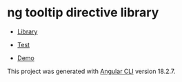 # ng tooltip directive library

- [Library](https://github.com/duyvu-fsdev/ng-tooltip-directive-library/tree/main/projects/ng-tooltip-directive)

- [Test](https://github.com/duyvu-fsdev/ng-tooltip-directive-library/tree/main/projects/test)

- [Demo](https://stackblitz.com/~/github.com/duyvu-fsdev/ng-tooltip-directive-demo)

This project was generated with [Angular CLI](https://github.com/angular/angular-cli) version 18.2.7.
